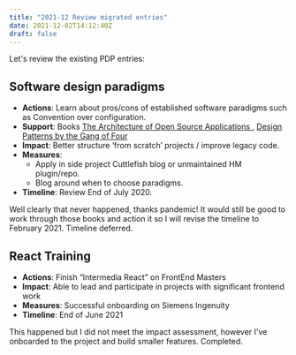 ```yaml
---
title: "2021-12 Review migrated entries"
date: 2021-12-02T14:12:40Z
draft: false
---
```


Let's review the existing PDP entries:

## Software design paradigms
 
  * **Actions**: Learn about pros/cons of established software paradigms such as Convention over configuration.
  * **Support**: Books [The Architecture of Open Source Applications ](http://www.aosabook.org/), [Design Patterns by the Gang of Four](https://www.goodreads.com/book/show/18753299-design-patterns---elements-of-reusable-object-oriented-software)
  * **Impact**: Better structure ‘from scratch’ projects / improve legacy code.
  * **Measures**: 
  	- Apply in side project Cuttlefish blog or unmaintained HM plugin/repo.
  	- Blog around when to choose paradigms.
  * **Timeline**: Review End of July 2020.

 Well clearly that never happened, thanks pandemic! It would still be good to work through those books and action it so I will revise the timeline to February 2021. Timeline deferred.


## React Training
 
  * **Actions**: Finish “Intermedia React” on FrontEnd Masters
  * **Impact**: Able to lead and participate in projects with significant frontend work
  * **Measures**: Successful onboarding on Siemens Ingenuity
  * **Timeline**: End of June 2021

This happened but I did not meet the impact assessment, however I've onboarded to the project and build smaller features. Completed.